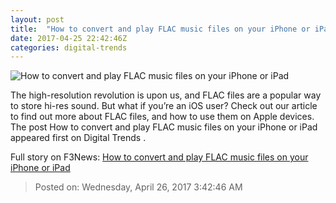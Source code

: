 ```yaml
---
layout: post
title:  "How to convert and play FLAC music files on your iPhone or iPad"
date: 2017-04-25 22:42:46Z
categories: digital-trends
---
```


![How to convert and play FLAC music files on your iPhone or iPad](http://icdn3.digitaltrends.com/image/apple-music-now-has-20-million-paying-subscribers-half-that-of-spotify-main-1200x0-1200x630-c.jpg)

The high-resolution revolution is upon us, and FLAC files are a popular way to store hi-res sound. But what if you’re an iOS user? Check out our article to find out more about FLAC files, and how to use them on Apple devices. The post How to convert and play FLAC music files on your iPhone or iPad appeared first on Digital Trends .


Full story on F3News: [How to convert and play FLAC music files on your iPhone or iPad](http://www.f3nws.com/n/HWChFB)

> Posted on: Wednesday, April 26, 2017 3:42:46 AM

